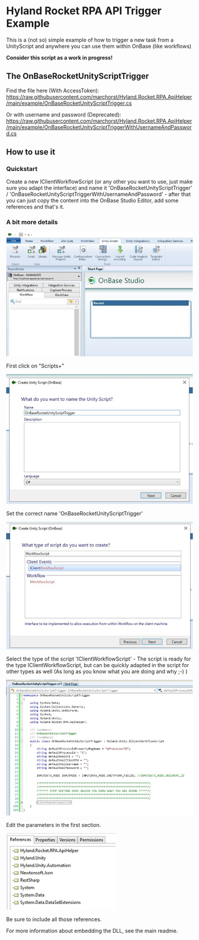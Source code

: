 
# Hyland Rocket RPA API Trigger Example

This is a (not so) simple example of how to trigger a new task from a UnityScript and anywhere you can use them within OnBase (like workflows)

**Consider this script as a work in progress!**

## The OnBaseRocketUnityScriptTrigger
Find the file here (With AccessToken):
https://raw.githubusercontent.com/marchorst/Hyland.Rocket.RPA.ApiHelper/main/example/OnBaseRocketUnityScriptTrigger.cs

Or with username and password (Deprecated):
https://raw.githubusercontent.com/marchorst/Hyland.Rocket.RPA.ApiHelper/main/example/OnBaseRocketUnityScriptTriggerWithUsernameAndPassword.cs

## How to use it
### Quickstart
Create a new IClientWorkflowScript (or any other you want to use, just make sure you adapt the interface) and name it 'OnBaseRocketUnityScriptTrigger' / 'OnBaseRocketUnityScriptTriggerWithUsernameAndPassword' - after that you can just copy the content into the OnBase Studio Editor, add some references and that's it.

### A bit more details
![1 Step](https://raw.githubusercontent.com/marchorst/Hyland.Rocket.RPA.ApiHelper/main/example/1.JPG)

First click on "Scripts+"

![2 Step](https://raw.githubusercontent.com/marchorst/Hyland.Rocket.RPA.ApiHelper/main/example/2.JPG)

Set the correct name 'OnBaseRocketUnityScriptTrigger'

![3 Step](https://raw.githubusercontent.com/marchorst/Hyland.Rocket.RPA.ApiHelper/main/example/3.JPG)

Select the type of the script 'IClientWorkflowScript' - The script is ready for the type IClientWorkflowScript, but can be quickly adapted in the script for other types as well (As long as you know what you are doing and why ;-) )

![4 Step](https://raw.githubusercontent.com/marchorst/Hyland.Rocket.RPA.ApiHelper/main/example/4.JPG)

Edit the parameters in the first section.

![5 Step](https://raw.githubusercontent.com/marchorst/Hyland.Rocket.RPA.ApiHelper/main/example/5.JPG)

Be sure to include all those references.

For more information about embedding the DLL, see the main readme.
